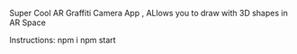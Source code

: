 
Super Cool AR Graffiti Camera App , ALlows you to draw with 3D shapes in AR Space

Instructions:
npm i
npm start

